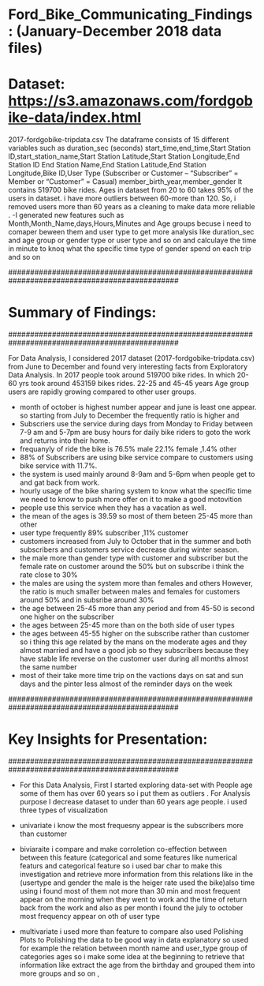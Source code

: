# Ford_Bike_Communicating_Findings: (January-December 2018 data files)

# Dataset: https://s3.amazonaws.com/fordgobike-data/index.html 
2017-fordgobike-tripdata.csv
The dataframe consists of 15 different variables such as duration_sec (seconds)
start_time,end_time,Start Station ID,start_station_name,Start Station Latitude,Start Station Longitude,End Station ID
End Station Name,End Station Latitude,End Station Longitude,Bike ID,User Type (Subscriber or Customer – “Subscriber” = Member or “Customer” = Casual)
member_birth_year,member_gender
It contains 519700 bike rides. Ages in dataset from 20 to 60 takes 95% of the users in dataset.
i have more outliers between 60-more than 120. So, i removed users more than 60 years as a cleaning to make data more reliable .
-I generated new features such as Month,Month_Name,days,Hours,Minutes and Age groups becuse i need to comaper beween them and user type to get more analysis
like duration_sec and age group or gender type or user type and so on and calculaye the time in minute to knoq what the specific time type of gender spend on each trip and so on 


###############################################################################################
#                              Summary of Findings:                                           #
###############################################################################################

For Data Analysis, I considered 2017 dataset  (2017-fordgobike-tripdata.csv)
from June to December and found very interesting facts from Exploratory Data Analysis.
 In 2017 people took around 519700 bike rides.
 In which 20-60 yrs took around 453159  bikes rides. 
 22-25 and 45-45 years Age group users are rapidly growing compared to other user groups. 
- month of october is highest number appear  and june is least one appear. so starting from July to December the frequently ratio is higher and  
- Subscriers use the service during days from Monday to Friday  between 7-9 am and 5-7pm are busy hours for daily bike riders to goto the work and returns into their home.
- frequanyly of ride the bike is 76.5% male 22.1% female ,1.4% other 
- 88% of Subscribers are using bike service compare to customers using bike service with 11.7%.
- the system is used mainly around 8-9am and 5-6pm when people get to and gat back from work.
- hourly usage of the bike sharing system to know what the specific time we need to know to push more offer on it to make a good motovition
- people use this service when they has a vacation as well.
- the mean of the ages is 39.59 so most of them beteen 25-45 more than other
- user type frequently 89% subscriber ,11% customer
- customers increased from July to October that in the summer and both subscribers and customers service decrease during winter season.
- the male more than gender type with customer and subscriber but the female rate on customer around the 50% but on subscribe i think the rate close to 30%
- the males are using the system more than females and others However, the ratio is much smaller between males and females for customers around 50% and in subsribe around 30%
- the age between 25-45 more than any period and from 45-50 is second one higher on the subscriber
- the ages between 25-45 more than on the both side of user types 
- the ages between 45-55 higher on the subscribe rather than customer 
so i thing this age related by the mans on the moderate ages and they almost married and have a good job so they subscribers because they have stable life reverse on the customer user during all months almost the same number 
- most of their take more time trip on the vactions days on sat and sun days and the pinter less almost of the reminder days on the week

###############################################################################################
#                          Key Insights for Presentation:                                     #
###############################################################################################
- For this  Data Analysis, First I started exploring data-set with People age some of them has over 60 years so i put them as outliers . 
For Analysis purpose I decrease  dataset to under than 60 years age people.
i used three types of visualization 

- univariate i know the most frequesny appear is the subscribers more than customer 
- biviaraite i compare and make corroletion co-effection between between this feature (categorical and some features like numerical featurs and categorical feature so i used bar char to make this investigation and retrieve more information from this relations like in the 
(usertype and gender the male is the heiger rate used the bike)also time using i found most of them not more than 30 min and most frequent appear on the morning when they went to work and the time of return back from the work and also as per month i found the july to october most frequency appear on oth of user type
- multivariate i used more than feature to compare also used Polishing Plots to Polishing the data to be good way in data explanatory
so used for example the relation between month name and user_type group of categories ages so i make some idea at the beginning to retrieve that information 
like extract the age from the birthday and grouped them into more groups and so on ,

